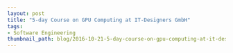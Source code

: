 ```yaml
---
layout: post
title: "5-day Course on GPU Computing at IT-Designers GmbH"
tags:
- Software Engineering
thumbnail_path: blog/2016-10-21-5-day-course-on-gpu-computing-at-it-designers-gmbh/IT_Designers_2.jpg
---
```

